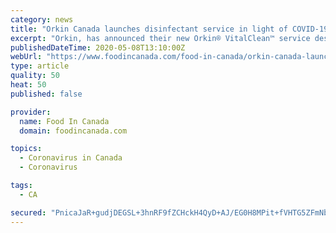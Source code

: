 ```yaml
---
category: news
title: "Orkin Canada launches disinfectant service in light of COVID-19"
excerpt: "Orkin, has announced their new Orkin® VitalClean™ service designed to quickly eliminate a wide variety of pathogens."
publishedDateTime: 2020-05-08T13:10:00Z
webUrl: "https://www.foodincanada.com/food-in-canada/orkin-canada-launches-disinfectant-service-in-light-of-covid-19-144922/"
type: article
quality: 50
heat: 50
published: false

provider:
  name: Food In Canada
  domain: foodincanada.com

topics:
  - Coronavirus in Canada
  - Coronavirus

tags:
  - CA

secured: "PnicaJaR+gudjDEGSL+3hnRF9fZCHckH4QyD+AJ/EG0H8MPit+fVHTG5ZFmNbDRg7l3AI9LA/02XwaKwAaSl3i4OazLn47PS9LkD5FWUXeJ01NbX9giZWm2IXFJAUrbsrm1aJA1DgCqpP3NBn2KQHGUBskjBSdJ353wB1NB6+rbD3GMFlCxetIHX03DPkm+qEYYkDgjS9i8++UnSgHZWQe8z/Ms+cQnEk1GOljssI1j3ZN5ig4fmZOosxFg9Cp5GJOf+I+qHslsZBC4XoNmn+vVKxG3MXDrWLRytgNB2rKmjD4pANfpOxiCv3TdCIzd7anfDB5oajQTFt3i53cy61iGB1AqvPiSGS6voAyfdY7kHtJtNzwJKbHNqk7CXKaMm/3LaCFTR6a5M2NW0fpbtzNyT4708UrMrMT/T2HizbPhjkfu/2+MiM9SVogkfMfbGrdfiAFpUGXR6TChvI+U2w8poPfSXe0bTaDHbDKIbX9o=;1ZdHAlk2pwzYmbUIIva5mw=="
---
```


